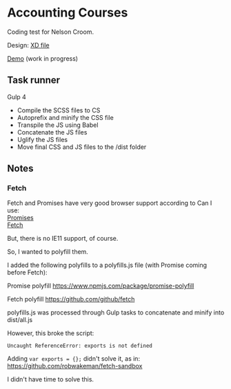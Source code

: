# Accounting Courses

Coding test for Nelson Croom.

Design: [XD file](https://xd.adobe.com/view/e32b2883-a592-4385-4f5a-7fcefe945f8a-951a/screen/6481ffeb-3e29-41f2-9a7a-b25cf144a39d/Mobile)

[Demo](http://dev.robwakeman.com/accounting-courses/) (work in progress)

## Task runner

Gulp 4

- Compile the SCSS files to CS
- Autoprefix and minify the CSS file
- Transpile the JS using Babel
- Concatenate the JS files
- Uglify the JS files
- Move final CSS and JS files to the /dist folder

## Notes

### Fetch

Fetch and Promises have very good browser support according to Can I use:  
[Promises](https://caniuse.com/#search=promise)  
[Fetch](https://caniuse.com/#search=fetch)

But, there is no IE11 support, of course.

So, I wanted to polyfill them.

I added the following polyfills to a polyfills.js file (with Promise coming before Fetch):

Promise polyfill
https://www.npmjs.com/package/promise-polyfill

Fetch polyfill
https://github.com/github/fetch

polyfills.js was processed through Gulp tasks to concatenate and minify into dist/all.js

However, this broke the script:

`Uncaught ReferenceError: exports is not defined`

Adding `var exports = {};` didn't solve it, as in:  
https://github.com/robwakeman/fetch-sandbox

I didn't have time to solve this.
